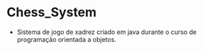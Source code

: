 # Chess_System
- Sistema de jogo de xadrez criado em java durante o curso de programação orientada a objetos.
